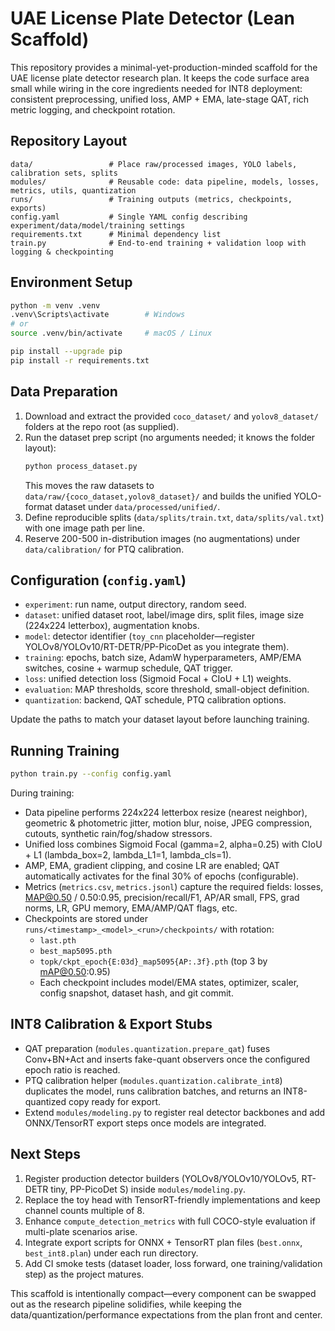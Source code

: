 ﻿# UAE License Plate Detector (Lean Scaffold)

This repository provides a minimal-yet-production-minded scaffold for the UAE license plate detector research plan. It keeps the code surface area small while wiring in the core ingredients needed for INT8 deployment: consistent preprocessing, unified loss, AMP + EMA, late-stage QAT, rich metric logging, and checkpoint rotation.

## Repository Layout

```
data/                 # Place raw/processed images, YOLO labels, calibration sets, splits
modules/              # Reusable code: data pipeline, models, losses, metrics, utils, quantization
runs/                 # Training outputs (metrics, checkpoints, exports)
config.yaml           # Single YAML config describing experiment/data/model/training settings
requirements.txt      # Minimal dependency list
train.py              # End-to-end training + validation loop with logging & checkpointing
```

## Environment Setup

```bash
python -m venv .venv
.venv\Scripts\activate        # Windows
# or
source .venv/bin/activate     # macOS / Linux

pip install --upgrade pip
pip install -r requirements.txt
```

## Data Preparation

1. Download and extract the provided `coco_dataset/` and `yolov8_dataset/` folders at the repo root (as supplied).
2. Run the dataset prep script (no arguments needed; it knows the folder layout):
   ```bash
   python process_dataset.py
   ```
   This moves the raw datasets to `data/raw/{coco_dataset,yolov8_dataset}/` and builds the unified YOLO-format dataset under `data/processed/unified/`.
3. Define reproducible splits (`data/splits/train.txt`, `data/splits/val.txt`) with one image path per line.
4. Reserve 200-500 in-distribution images (no augmentations) under `data/calibration/` for PTQ calibration.

## Configuration (`config.yaml`)

- `experiment`: run name, output directory, random seed.
- `dataset`: unified dataset root, label/image dirs, split files, image size (224x224 letterbox), augmentation knobs.
- `model`: detector identifier (`toy_cnn` placeholder—register YOLOv8/YOLOv10/RT-DETR/PP-PicoDet as you integrate them).
- `training`: epochs, batch size, AdamW hyperparameters, AMP/EMA switches, cosine + warmup schedule, QAT trigger.
- `loss`: unified detection loss (Sigmoid Focal + CIoU + L1) weights.
- `evaluation`: MAP thresholds, score threshold, small-object definition.
- `quantization`: backend, QAT schedule, PTQ calibration options.

Update the paths to match your dataset layout before launching training.

## Running Training

```bash
python train.py --config config.yaml
```

During training:

- Data pipeline performs 224x224 letterbox resize (nearest neighbor), geometric & photometric jitter, motion blur, noise, JPEG compression, cutouts, synthetic rain/fog/shadow stressors.
- Unified loss combines Sigmoid Focal (gamma=2, alpha=0.25) with CIoU + L1 (lambda_box=2, lambda_L1=1, lambda_cls=1).
- AMP, EMA, gradient clipping, and cosine LR are enabled; QAT automatically activates for the final 30% of epochs (configurable).
- Metrics (`metrics.csv`, `metrics.jsonl`) capture the required fields: losses, MAP@0.50 / 0.50:0.95, precision/recall/F1, AP/AR small, FPS, grad norms, LR, GPU memory, EMA/AMP/QAT flags, etc.
- Checkpoints are stored under `runs/<timestamp>_<model>_<run>/checkpoints/` with rotation:
  - `last.pth`
  - `best_map5095.pth`
  - `topk/ckpt_epoch{E:03d}_map5095{AP:.3f}.pth` (top 3 by mAP@0.50:0.95)
  - Each checkpoint includes model/EMA states, optimizer, scaler, config snapshot, dataset hash, and git commit.

## INT8 Calibration & Export Stubs

- QAT preparation (`modules.quantization.prepare_qat`) fuses Conv+BN+Act and inserts fake-quant observers once the configured epoch ratio is reached.
- PTQ calibration helper (`modules.quantization.calibrate_int8`) duplicates the model, runs calibration batches, and returns an INT8-quantized copy ready for export.
- Extend `modules/modeling.py` to register real detector backbones and add ONNX/TensorRT export steps once models are integrated.

## Next Steps

1. Register production detector builders (YOLOv8/YOLOv10/YOLOv5, RT-DETR tiny, PP-PicoDet S) inside `modules/modeling.py`.
2. Replace the toy head with TensorRT-friendly implementations and keep channel counts multiple of 8.
3. Enhance `compute_detection_metrics` with full COCO-style evaluation if multi-plate scenarios arise.
4. Integrate export scripts for ONNX + TensorRT plan files (`best.onnx`, `best_int8.plan`) under each run directory.
5. Add CI smoke tests (dataset loader, loss forward, one training/validation step) as the project matures.

This scaffold is intentionally compact—every component can be swapped out as the research pipeline solidifies, while keeping the data/quantization/performance expectations from the plan front and center.
